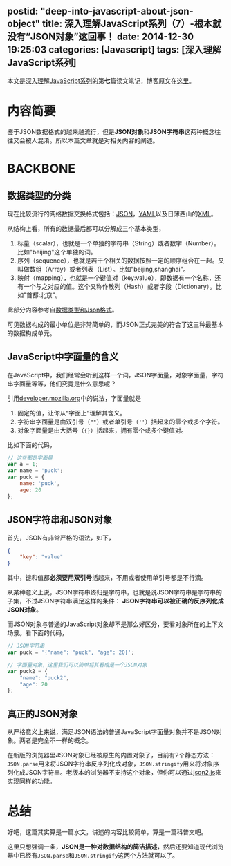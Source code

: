 postid: "deep-into-javascript-about-json-object"
title: 深入理解JavaScript系列（7）-根本就没有“JSON对象”这回事！
date: 2014-12-30 19:25:03
categories: [Javascript]
tags: [深入理解JavaScript系列]
---

本文是[深入理解JavaScript系列](http://gejiawen.github.io/2014/11/13/%E7%B3%BB%E5%88%97/%E6%B7%B1%E5%85%A5%E7%90%86%E8%A7%A3JavaScript%E7%B3%BB%E5%88%97/)的第**七**篇读文笔记，博客原文在[这里](http://www.cnblogs.com/TomXu/archive/2012/01/11/2311956.html)。

# 内容简要

鉴于JSON数据格式的越来越流行，但是**JSON对象**和**JSON字符串**这两种概念往往又会被人混淆。所以本篇文章就是对相关内容的阐述。

# BACKBONE

## 数据类型的分类

现在比较流行的网络数据交换格式包括：[JSON](http://www.json.org/json-zh.html)，[YAML](http://www.yaml.org/)以及日薄西山的[XML](http://en.wikipedia.org/wiki/XML)。

从结构上看，所有的数据最后都可以分解成三个基本类型，

1. 标量（scalar），也就是一个单独的字符串（String）或者数字（Number）。比如"beijing"这个单独的词。
2. 序列（sequence），也就是若干个相关的数据按照一定的顺序组合在一起。又叫做数组（Array）或者列表（List）。比如"beijing,shanghai"。
3. 映射（mapping），也就是一个键值对（key:value），即数据有一个名称，还有一个与之对应的值。这个又称作散列（Hash）或者字段（Dictionary）。比如"首都:北京"。

此部分内容参考自[数据类型和Json格式](http://www.ruanyifeng.com/blog/2009/05/data_types_and_json.html)。

可见数据构成的最小单位是非常简单的，而JSON正式完美的符合了这三种最基本的数据构成单元。

## JavaScript中字面量的含义

在JavaScript中，我们经常会听到这样一个词，JSON字面量，对象字面量，字符串字面量等等，他们究竟是什么意思呢？

引用[developer.mozilla.org](https://developer.mozilla.org/en-US/docs/Web/JavaScript/Guide)中的说法，字面量就是

1. 固定的值，让你从“字面上”理解其含义。
2. 字符串字面量是由双引号（`""`）或者单引号（`''`）括起来的零个或多个字符。
3. 对象字面量是由大括号（`{}`）括起来，拥有零个或多个键值对。

比如下面的代码，

```javascript
// 这些都是字面量
var a = 1;
var name = 'puck';
var puck = {
    name: 'puck',
    age: 20
};
```

## JSON字符串和JSON对象

首先，JSON有非常严格的语法，如下，

```json
{
    "key": "value"
}
```

其中，键和值都**必须要用双引号**括起来，不用或者使用单引号都是不行滴。

从某种意义上说，JSON字符串终归是字符串，也就是说JSON字符串是字符串的子集，不过JSON字符串满足这样的条件： **JSON字符串可以被正确的反序列化成JSON对象**。

而JSON对象与普通的JavaScript对象却不是那么好区分，要看对象所在的上下文场景。看下面的代码，

```javascript
// JSON字符串
var puck = '{"name": "puck", "age": 20}';

// 字面量对象，这里我们可以简单将其看成是一个JSON对象
var puck2 = {
    "name": "puck2",
    "age": 20
};
```

## 真正的JSON对象

从严格意义上来说，满足JSON语法的普通JavaScript字面量对象并不是JSON对象。两者是完全不一样的概念。

在新版的浏览器里JSON对象已经被原生的内置对象了，目前有2个静态方法：`JSON.parse`用来将JSON字符串反序列化成对象，`JSON.stringify`用来将对象序列化成JSON字符串。老版本的浏览器不支持这个对象，但你可以通过[json2.js](http://json.org/)来实现同样的功能。

# 总结

好吧，这篇其实算是一篇水文，讲述的内容比较简单，算是一篇科普文吧。

这里只想强调一条，**JSON是一种对数据结构的简洁描述**，然后还要知道现代浏览器中已经有`JSON.parse`和`JSON.stringify`这两个方法就可以了。

